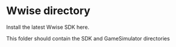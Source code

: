 Wwise directory
==========

Install the latest Wwise SDK here.

This folder should contain the SDK and GameSimulator directories